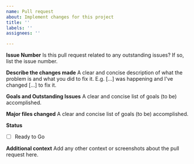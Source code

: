 ```yaml
---
name: Pull request
about: Implement changes for this project
title: ''
labels: ''
assignees: ''

---
```

**Issue Number**
Is this pull request related to any outstanding issues? If so, list the issue number.

**Describe the changes made**
A clear and concise description of what the problem is and what you did to fix it. E.g. [...] was happening and I've changed [...] to fix it.

**Goals and Outstanding Issues**
A clear and concise list of goals (to be) accomplished.  

**Major files changed**
A clear and concise list of goals (to be) accomplished.  

**Status**
- [ ] Ready to Go

**Additional context**
Add any other context or screenshots about the pull request here.
